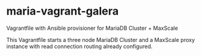 # maria-vagrant-galera
Vagrantfile with Ansible provisioner for MariaDB Cluster + MaxScale

This Vagrantfile starts a three node MariaDB Cluster and a MaxScale proxy instance with read connection routing already configured.
